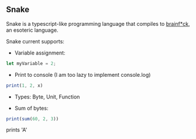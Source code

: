 ## Snake

Snake is a typescript-like programming language that compiles to [brainf*ck](https://esolangs.org/wiki/Brainfuck), an
esoteric language.

Snake current supports:

- Variable assignment:

```ts
let myVariable = 2;
```

- Print to console (I am too lazy to implement console.log)

```ts
print(1, 2, x)
```

- Types: Byte, Unit, Function

- Sum of bytes:

```ts
print(sum(60, 2, 3))
```
prints 'A'
